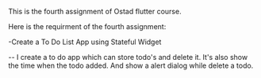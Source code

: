 This is the fourth assignment of Ostad flutter course.

Here is the requirment of the fourth assignment:

-Create a To Do List App using Stateful Widget

-- I create a to do app which can store todo's and delete it. It's also show the time when the todo added. And show a alert dialog while delete a todo.

